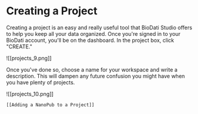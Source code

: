 # Creating a Project

Creating a project is an easy and really useful tool that BioDati Studio offers to help you keep all your data organized.
Once you're signed in to your BioDati account, you'll be on the dashboard. In the project box, click "CREATE."

![[projects_9.png]]

   Once you've done so, choose a name for your workspace and write a description. This will dampen any future confusion you might have when you have plenty of projects.

![[projects_10.png]]

    [[Adding a NanoPub to a Project]]

